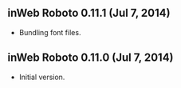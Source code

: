 ## inWeb Roboto 0.11.1 (Jul 7, 2014) ##

* Bundling font files.


## inWeb Roboto 0.11.0 (Jul 7, 2014) ##

* Initial version.
